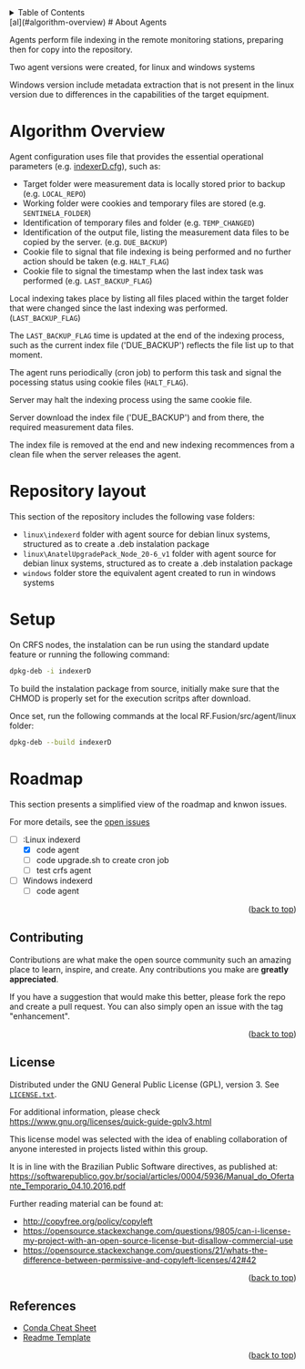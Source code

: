 <details>
  <summary>Table of Contents</summary>
  <ol>
    <li><a href="#about-zabbix-source">About Zabbix Source</a></li>
    <li><a href="#algorithm-overview">Algorithm Overview</a></li>
    <li><a href="#repository-layout">Repository layout</a></li>
    <li><a href="#setup">Setup</a></li>
    <li><a href="#external_checks">External Checks</a></li>
    <li><a href="#roadmap">Roadmap</a></li>
    <li><a href="#contributing">Contributing</a></li>
    <li><a href="#license">License</a></li>
    <li><a href="#references">References</a></li>
  </ol>
</details>
[al](#algorithm-overview)
# About Agents

Agents perform file indexing in the remote monitoring stations, preparing then for copy into the repository.

Two agent versions were created, for linux and windows systems

Windows version include metadata extraction that is not present in the linux version due to differences in the capabilities of the target equipment.

# Algorithm Overview

Agent configuration uses file that provides the essential operational parameters (e.g. [indexerD.cfg](./linux/indexerd/etc/node/indexerD.cfg)), such as:

* Target folder were measurement data is locally stored prior to backup (e.g. `LOCAL_REPO`)
* Working folder were cookies and temporary files are stored (e.g. `SENTINELA_FOLDER`)
* Identification of temporary files and folder (e.g. `TEMP_CHANGED`)
* Identification of the output file, listing the measurement data files to be copied by the server. (e.g. `DUE_BACKUP`)
* Cookie file to signal that file indexing is being performed and no further action should be taken (e.g. `HALT_FLAG`)
* Cookie file to signal the timestamp when the last index task was performed (e.g. `LAST_BACKUP_FLAG`)

Local indexing takes place by listing all files placed within the target folder that were changed since the last indexing was performed. (`LAST_BACKUP_FLAG`)

The `LAST_BACKUP_FLAG` time is updated at the end of the indexing process, such as the current index file ('DUE_BACKUP') reflects the file list up to that moment.

The agent runs periodically (cron job) to perform this task and signal the pocessing status using cookie files (`HALT_FLAG`).

Server may halt the indexing process using the same cookie file.

Server download the index file ('DUE_BACKUP') and from there, the required measurement data files.

The index file is removed at the end and new indexing recommences from a clean file when the server releases the agent.

# Repository layout

This section of the repository includes the following vase folders:

* `linux\indexerd` folder with agent source for debian linux systems, structured as to create a .deb instalation package
* `linux\AnatelUpgradePack_Node_20-6_v1` folder with agent source for debian linux systems, structured as to create a .deb instalation package
* `windows` folder store the equivalent agent created to run in windows systems

# Setup

On CRFS nodes, the instalation can be run using the standard update feature or running the following command:

```sh
dpkg-deb -i indexerD
```

To build the instalation package from source, initially make sure that the CHMOD is properly set for the execution scritps after download.

Once set, run the following commands at the local RF.Fusion/src/agent/linux folder:

```sh
dpkg-deb --build indexerD
```



# Roadmap

This section presents a simplified view of the roadmap and knwon issues.

For more details, see the [open issues](https://github.com/FSLobao/RF.Fusion/issues)

* [ ] :Linux indexerd
  * [x] code agent
  * [ ] code upgrade.sh to create cron job
  * [ ] test crfs agent
* [ ] Windows indexerd
  * [ ] code agent
  
<p align="right">(<a href="#indexerd-md-top">back to top</a>)</p>

<!-- CONTRIBUTING -->
## Contributing

Contributions are what make the open source community such an amazing place to learn, inspire, and create. Any contributions you make are **greatly appreciated**.

If you have a suggestion that would make this better, please fork the repo and create a pull request. You can also simply open an issue with the tag "enhancement".

<p align="right">(<a href="#indexerd-md-top">back to top</a>)</p>

<!-- LICENSE -->
## License

Distributed under the GNU General Public License (GPL), version 3. See [`LICENSE.txt`](../../LICENSE).

For additional information, please check <https://www.gnu.org/licenses/quick-guide-gplv3.html>

This license model was selected with the idea of enabling collaboration of anyone interested in projects listed within this group.

It is in line with the Brazilian Public Software directives, as published at: <https://softwarepublico.gov.br/social/articles/0004/5936/Manual_do_Ofertante_Temporario_04.10.2016.pdf>

Further reading material can be found at:

* <http://copyfree.org/policy/copyleft>
* <https://opensource.stackexchange.com/questions/9805/can-i-license-my-project-with-an-open-source-license-but-disallow-commercial-use>
* <https://opensource.stackexchange.com/questions/21/whats-the-difference-between-permissive-and-copyleft-licenses/42#42>

<p align="right">(<a href="#indexerd-md-top">back to top</a>)</p>

<!-- ACKNOWLEDGMENTS -->
## References

* [Conda Cheat Sheet](https://docs.conda.io/projects/conda/en/4.6.0/_downloads/52a95608c49671267e40c689e0bc00ca/conda-cheatsheet.pdf)
* [Readme Template](https://github.com/othneildrew/Best-README-Template)

<p align="right">(<a href="#indexerd-md-top">back to top</a>)</p>
